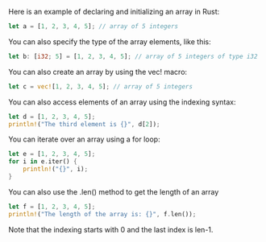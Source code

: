 Here is an example of declaring and initializing an array in Rust:

```rust
let a = [1, 2, 3, 4, 5]; // array of 5 integers
```
You can also specify the type of the array elements, like this:


```rust
let b: [i32; 5] = [1, 2, 3, 4, 5]; // array of 5 integers of type i32
```

You can also create an array by using the vec! macro:

```rust
let c = vec![1, 2, 3, 4, 5]; // array of 5 integers
```

You can also access elements of an array using the indexing syntax:

```rust
let d = [1, 2, 3, 4, 5];
println!("The third element is {}", d[2]);
```

You can iterate over an array using a for loop:

```rust
let e = [1, 2, 3, 4, 5];
for i in e.iter() {
    println!("{}", i);
}
```

You can also use the .len() method to get the length of an array

```rust
let f = [1, 2, 3, 4, 5];
println!("The length of the array is: {}", f.len());
```

Note that the indexing starts with 0 and the last index is len-1.
